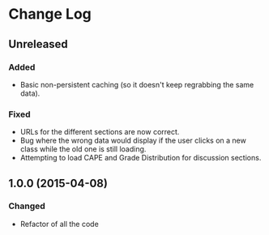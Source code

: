 # Change Log

## Unreleased
### Added
- Basic non-persistent caching (so it doesn't keep regrabbing the same data).

### Fixed
- URLs for the different sections are now correct.
- Bug where the wrong data would display if the user clicks on a new class while the old one is still loading.
- Attempting to load CAPE and Grade Distribution for discussion sections.

## 1.0.0 (2015-04-08)
### Changed
- Refactor of all the code

